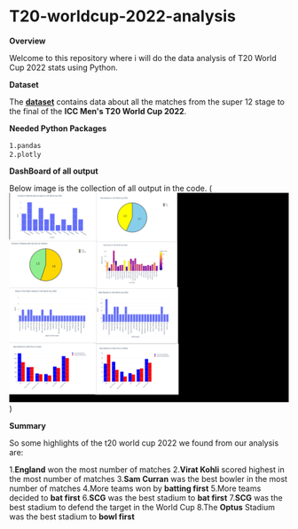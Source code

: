 # T20-worldcup-2022-analysis

__Overview__
  
Welcome to this repository where i will do the data analysis of T20 World Cup 2022 stats using Python.

__Dataset__

The __[dataset](https://www.t20worldcup.com/)__ contains data about all the matches from the super 12 stage to the final of the **ICC Men's T20 World Cup 2022**.

__Needed Python Packages__

```
1.pandas
2.plotly
```

__DashBoard of all output__

Below image is the collection of all output in the code.
(![alt text](aravind.jpg))

__Summary__

So some highlights of the t20 world cup 2022 we found from our analysis are:

1.**England** won the most number of matches
2.**Virat Kohli** scored highest in the most number of matches
3.**Sam Curran** was the best bowler in the most number of matches
4.More teams won by **batting first**
5.More teams decided to **bat first**
6.**SCG** was the best stadium to **bat first**
7.**SCG** was the best stadium to defend the target in the World Cup
8.The **Optus** Stadium was the best stadium to **bowl first**